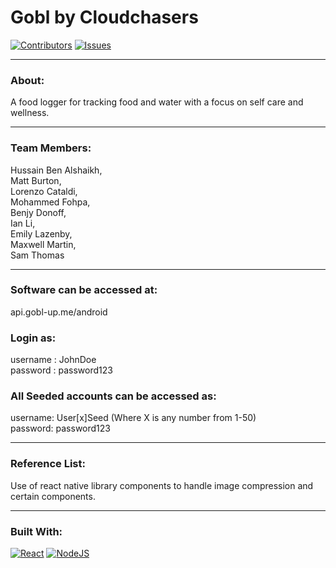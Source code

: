 # Gobl by Cloudchasers
[![Contributors][contributors-shield]][contributors-url]
[![Issues][issues-shield]][issues-url]   

---

### About:   
A food logger for tracking food and water with a focus on self care and wellness.   

---   
 
### Team Members:
Hussain Ben Alshaikh,  
Matt Burton,  
Lorenzo Cataldi,  
Mohammed Fohpa,  
Benjy Donoff,  
Ian Li,  
Emily Lazenby,  
Maxwell Martin,  
Sam Thomas

---

### Software can be accessed at:   
api.gobl-up.me/android

### Login as:   
username : JohnDoe    
password : password123   

### All Seeded accounts can be accessed as:  
username: User[x]Seed (Where X is any number from 1-50)  
password: password123   

---

### Reference List:
Use of react native library components to handle image compression and certain components.

---
### Built With:
[![React][React.js]][React-url]
[![NodeJS][Node.js]][Node-url]

[React.js]: https://img.shields.io/badge/React-20232A?style=for-the-badge&logo=react&logoColor=61DAFB
[React-url]: https://reactjs.org/

[Node.js]: https://img.shields.io/badge/Node.js-43853D?style=for-the-badge&logo=node.js&logoColor=white
[Node-url]: https://nodejs.org/

[contributors-shield]: https://img.shields.io/github/contributors/maxwelltyreece/CloudChasers.svg?style=for-the-badge
[contributors-url]: https://github.com/maxwelltyreece/CloudChasers/graphs/contributors

[issues-shield]: https://img.shields.io/github/issues/maxwelltyreece/CloudChasers.svg?style=for-the-badge

[issues-url]: https://github.com/maxwelltyreece/CloudChasers/issues
